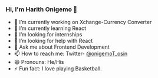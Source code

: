 ### Hi, I'm Harith Onigemo 👋


- 🔭 I’m currently working on Xchange-Currency Converter
- 🌱 I’m currently learning React
- 👯 I’m looking for internships
- 🤔 I’m looking for help with React
- 💬 Ask me about Frontend Development
- 📫 How to reach me: Twitter- [@onigemoT_osin](https://twitter.com/onigemoT_osin)
- 😄 Pronouns: He/His
- ⚡ Fun fact: I love playing Basketball.

